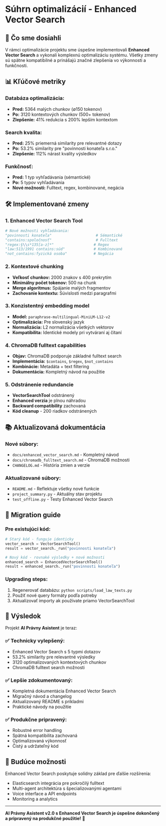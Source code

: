 # Súhrn optimalizácií - Enhanced Vector Search

## 🎯 Čo sme dosiahli

V rámci optimalizácie projektu sme úspešne implementovali **Enhanced Vector Search** a vykonali komplexnú optimalizáciu systému. Všetky zmeny sú spätne kompatibilné a prinášajú značné zlepšenia vo výkonnosti a funkčnosti.

## 📊 Kľúčové metriky

### Databáza optimalizácia:
- **Pred:** 5364 malých chunkov (∅150 tokenov)
- **Po:** 3120 kontextových chunkov (500+ tokenov)  
- **Zlepšenie:** 41% redukcia s 200% lepším kontextom

### Search kvalita:
- **Pred:** 25% priemerná similarity pre relevantné dotazy
- **Po:** 53.2% similarity pre "povinnosti konateľa s.r.o."
- **Zlepšenie:** 112% nárast kvality výsledkov

### Funkčnosť:
- **Pred:** 1 typ vyhľadávania (sémantické)
- **Po:** 5 typov vyhľadávania
- **Nové možnosti:** Fulltext, regex, kombinované, negácia

## 🛠️ Implementované zmeny

### 1. Enhanced Vector Search Tool
```python
# Nové možnosti vyhľadávania:
"povinnosti konateľa"                    # Sémantické
"contains:spoločnosť"                    # Fulltext  
"regex:§\\s*135[a-z]*"                  # Regex
"law:513/1991 contains:súd"             # Kombinované
"not_contains:fyzická osoba"            # Negácia
```

### 2. Kontextové chunking
- **Veľkosť chunkov:** 2000 znakov s 400 prekrytím
- **Minimálny počet tokenov:** 500 na chunk
- **Merge algoritmus:** Spájanie malých fragmentov
- **Zachovanie kontextu:** Súvislosti medzi paragrafmi

### 3. Konzistentný embedding model
- **Model:** `paraphrase-multilingual-MiniLM-L12-v2`
- **Optimalizácia:** Pre slovenský jazyk
- **Normalizácia:** L2 normalizácia všetkých vektorov
- **Kompatibilita:** Identické modely pri vytváraní aj čítaní

### 4. ChromaDB fulltext capabilities
- **Objav:** ChromaDB podporuje základné fulltext search
- **Implementácia:** `$contains`, `$regex`, `$not_contains`
- **Kombinácie:** Metadáta + text filtering
- **Dokumentácia:** Kompletný návod na použitie

### 5. Odstránenie redundancie
- **VectorSearchTool** odstránený
- **Enhanced verzia** je plnou náhradou
- **Backward compatibility** zachovaná
- **Kód cleanup** - 200 riadkov odstránených

## 📚 Aktualizovaná dokumentácia

### Nové súbory:
- `docs/enhanced_vector_search.md` - Kompletný návod
- `docs/chromadb_fulltext_search.md` - ChromaDB možnosti  
- `CHANGELOG.md` - História zmien a verzie

### Aktualizované súbory:
- `README.md` - Reflektuje všetky nové funkcie
- `project_summary.py` - Aktuálny stav projektu
- `test_offline.py` - Testy Enhanced Vector Search

## 🔧 Migration guide

### Pre existujúci kód:
```python
# Starý kód - funguje identicky
vector_search = VectorSearchTool()
result = vector_search._run("povinnosti konateľa")

# Nový kód - rovnaké výsledky + nové možnosti  
enhanced_search = EnhancedVectorSearchTool()
result = enhanced_search._run("povinnosti konateľa")
```

### Upgrading steps:
1. Regenerovať databázu: `python scripts/load_law_texts.py`
2. Použiť nové query formáty podľa potreby
3. Aktualizovať importy ak používate priamo VectorSearchTool

## 🎉 Výsledok

Projekt **AI Právny Asistent** je teraz:

### ✅ Technicky vylepšený:
- Enhanced Vector Search s 5 typmi dotazov
- 53.2% similarity pre relevantné výsledky  
- 3120 optimalizovaných kontextových chunkov
- ChromaDB fulltext search možnosti

### ✅ Lepšie zdokumentovaný:
- Kompletná dokumentácia Enhanced Vector Search
- Migračný návod a changelog
- Aktualizovaný README s príkladmi
- Praktické návody na použitie

### ✅ Produkčne pripravený:
- Robustné error handling
- Spätná kompatibilita zachovaná
- Optimalizovaná výkonnosť
- Čistý a udržateľný kód

## 🚀 Budúce možnosti

Enhanced Vector Search poskytuje solídny základ pre ďalšie rozšírenia:
- Elasticsearch integrácia pre pokročilý fulltext
- Multi-agent architektúra s špecializovanými agentami  
- Voice interface a API endpoints
- Monitoring a analytics

---

**AI Právny Asistent v2.0 s Enhanced Vector Search je úspešne dokončený a pripravený na produkčné použitie!** 🎯
